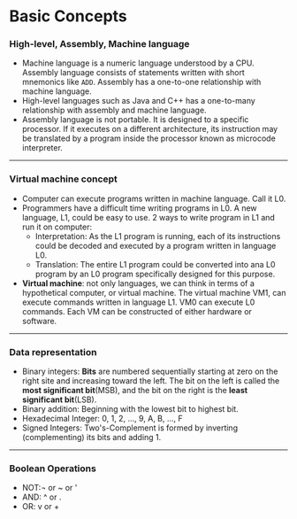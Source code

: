 # Basic Concepts

### High-level, Assembly, Machine language
* Machine language is a numeric language understood by a CPU. Assembly language consists of statements written with short mnemonics like `ADD`. Assembly has a one-to-one relationship with machine language.
* High-level languages such as Java and C++ has a one-to-many relationship with assembly and machine language. 
* Assembly language is not portable. It is designed to a specific processor. If it executes on a different architecture, its instruction may be translated by a program inside the processor known as microcode interpreter.

----
### Virtual machine concept
* Computer can execute programs written in machine language. Call it L0.
* Programmers have a difficult time writing programs in L0. A new language, L1, could be easy to use. 2 ways to write program in L1 and run it on computer:
    - Interpretation: As the L1 program is running, each of its instructions could be decoded and executed by a program written in language L0.
    - Translation: The entire L1 program could be converted into ana L0 program by an L0 program specifically designed for this purpose. 
* **Virtual machine**: not only languages, we can think in terms of a hypothetical computer, or virtual machine. The virtual machine VM1, can execute commands written in language L1. VM0 can execute L0 commands. Each VM can be constructed of either hardware or software. 

----
### Data representation
* Binary integers: **Bits** are numbered sequentially starting at zero on the right site and increasing toward the left. The bit on the left is called the **most significant bit**(MSB), and the bit on the right is the **least significant bit**(LSB). 
* Binary addition: Beginning with the lowest bit to highest bit. 
* Hexadecimal Integer: 0, 1, 2, ..., 9, A, B, ..., F
* Signed Integers: Two's-Complement is formed by inverting (complementing) its bits and adding 1.

----
### Boolean Operations
* NOT:¬ or ~ or '
* AND: ^ or . 
* OR: v or +